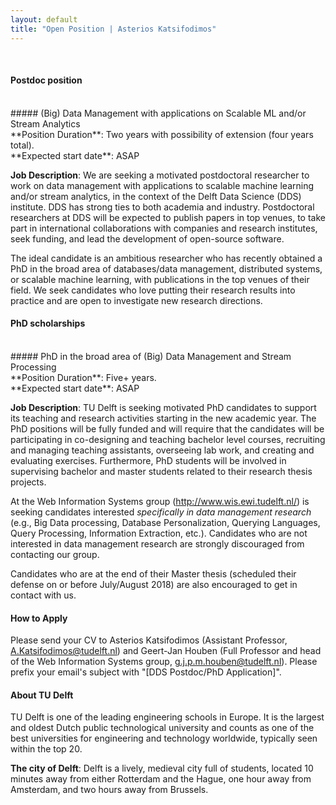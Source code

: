 ```yaml
---
layout: default
title: "Open Position | Asterios Katsifodimos"
---
```


<br/>
	
#### Postdoc position
<br/>
##### (Big) Data Management with applications on Scalable ML and/or Stream Analytics
<br/>
**Position Duration**: Two years with possibility of extension (four years total).
<br/>
**Expected start date**: ASAP

**Job Description**:
We are seeking a motivated postdoctoral researcher to work on data management with applications to scalable machine learning and/or stream analytics, in the context of the Delft Data Science (DDS) institute. DDS has strong ties to both academia and industry. Postdoctoral researchers at DDS will be expected to publish papers in top venues, to take part in international collaborations with companies and research institutes, seek funding, and lead the development of open-source software.

The ideal candidate is an ambitious researcher who has recently obtained a PhD in the broad area of databases/data management, distributed systems, or scalable machine learning, with publications in the top venues of their field. We seek candidates who love putting their research results into practice and are open to investigate new research directions.

#### PhD scholarships
<br/>
##### PhD in the broad area of (Big) Data Management and Stream Processing
<br/>
**Position Duration**: Five+ years.
<br/>
**Expected start date**: ASAP

**Job Description**:
TU Delft is seeking motivated PhD candidates to support its teaching and research activities starting in the new academic year. The PhD positions will be fully funded and will require that the candidates will be participating in co-designing and teaching bachelor level courses, recruiting and managing teaching assistants, overseeing lab work, and creating and evaluating exercises. Furthermore, PhD students will be involved in supervising bachelor and master students related to their research thesis projects.

At the Web Information Systems group (http://www.wis.ewi.tudelft.nl/) is seeking candidates interested *specifically in data management research* (e.g., Big Data processing, Database Personalization, Querying Languages, Query Processing, Information Extraction, etc.). Candidates who are not interested in data management research are strongly discouraged from contacting our group.

Candidates who are at the end of their Master thesis (scheduled their defense on or before July/August 2018) are also encouraged to get in contact with us.

#### How to Apply
Please send your CV to Asterios Katsifodimos (Assistant Professor, A.Katsifodimos@tudelft.nl) and Geert-Jan Houben (Full Professor and head of the Web Information Systems group, g.j.p.m.houben@tudelft.nl). Please prefix your email's subject with "[DDS Postdoc/PhD Application]".

#### About TU Delft
TU Delft is one of the leading engineering schools in Europe. It is the largest and oldest Dutch public technological university and counts as one of the best universities for engineering and technology worldwide, typically seen within the top 20.

**The city of Delft**:
Delft is a lively, medieval city full of students, located 10 minutes away from either Rotterdam and the Hague, one hour away from Amsterdam, and two hours away from Brussels.